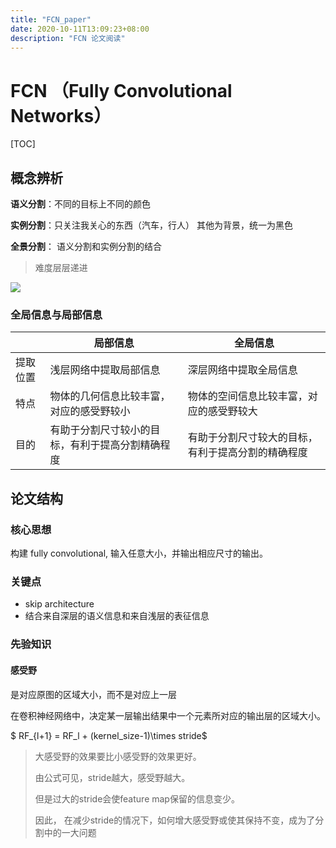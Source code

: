 ```yaml
---
title: "FCN_paper"
date: 2020-10-11T13:09:23+08:00
description: "FCN 论文阅读"
---
```



# FCN （Fully Convolutional Networks）

[TOC]



## 概念辨析

**语义分割**：不同的目标上不同的颜色

**实例分割**：只关注我关心的东西（汽车，行人） 其他为背景，统一为黑色

**全景分割**： 语义分割和实例分割的结合

> 难度层层递进

![](https://i.loli.net/2020/10/08/Btg5QxkNP1GzsFi.png)

### 全局信息与局部信息

|          | 局部信息                                         | 全局信息                                           |
| -------- | ------------------------------------------------ | -------------------------------------------------- |
| 提取位置 | 浅层网络中提取局部信息                           | 深层网络中提取全局信息                             |
| 特点     | 物体的几何信息比较丰富，对应的感受野较小         | 物体的空间信息比较丰富，对应的感受野较大           |
| 目的     | 有助于分割尺寸较小的目标，有利于提高分割精确程度 | 有助于分割尺寸较大的目标，有利于提高分割的精确程度 |



## 论文结构

### 核心思想

构建 fully convolutional, 输入任意大小，并输出相应尺寸的输出。

### 关键点

* skip architecture
* 结合来自深层的语义信息和来自浅层的表征信息

### 先验知识

#### 感受野

是对应原图的区域大小，而不是对应上一层

在卷积神经网络中，决定某一层输出结果中一个元素所对应的输出层的区域大小。

$ RF_{l+1} = RF_l + (kernel\_size-1)\times stride$

>大感受野的效果要比小感受野的效果更好。
>
>由公式可见，stride越大，感受野越大。
>
>但是过大的stride会使feature map保留的信息变少。
>
>因此， 在减少stride的情况下，如何增大感受野或使其保持不变，成为了分割中的一大问题



